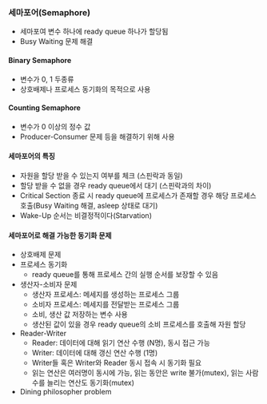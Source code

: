 ### 세마포어(Semaphore)
- 세마포여 변수 하나에 ready queue 하나가 할당됨
- Busy Waiting 문제 해결

#### Binary Semaphore
- 변수가 0, 1 두종류
- 상호배제나 프로세스 동기화의 목적으로 사용

#### Counting Semaphore
- 변수가 0 이상의 정수 값
- Producer-Consumer 문제 등을 해결하기 위해 사용

#### 세마포어의 특징
- 자원을 할당 받을 수 있는지 여부를 체크 (스핀락과 동일)
- 할당 받을 수 없을 경우 ready queue에서 대기 (스핀락과의 차이)
- Critical Section 종료 시 ready queue에 프로세스가 존재할 경우 해당 프로세스 호출(Busy Waiting 해결, asleep 상태로 대기)
- Wake-Up 순서는 비결정적이다(Starvation)

#### 세마포어로 해결 가능한 동기화 문제
- 상호배제 문제
- 프로세스 동기화
  - ready queue를 통해 프로세스 간의 실행 순서를 보장할 수 있음 
- 생산자-소비자 문제
  - 생산자 프로세스: 메세지를 생성하는 프로세스 그룹
  - 소비자 프로세스: 메세지를 전달받는 프로세스 그룹
  - 소비, 생산 값 저장하는 변수 사용
  - 생산된 값이 있을 경우 ready queue의 소비 프로세스를 호출해 자원 할당
- Reader-Writer
  - Reader: 데이터에 대해 읽기 연산 수행 (N명), 동시 접근 가능
  - Writer: 데이터에 대해 갱신 연산 수행 (1명)
  - Writer들 혹은 Writer와 Reader 동시 접속 시 동기화 필요
  - 읽는 연산은 여러명이 동시에 가능, 읽는 동안은 write 불가(mutex), 읽는 사람 수를 늘리는 연산도 동기화(mutex)
- Dining philosopher problem















